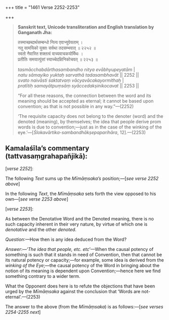 +++
title = "1461 Verse 2252-2253"

+++
> **Sanskrit text, Unicode transliteration and English translation by Ganganath Jha:** 
>
> तस्माच्छब्दार्थसम्बन्धो नित्य एवाभ्युपेयताम् ।  
> नतु सामयिको युक्तः सर्वथा तदसम्भवात् ॥ २२५२ ॥  
> स्वतो नैवास्ति शक्तत्वं वाच्यवाचकयोर्मिथः ।  
> प्रतीतिः समयात्पुंसां स्याच्चेदक्षिनिकोचवत् ॥ २२५३ ॥ 
>
> *tasmācchabdārthasambandho nitya evābhyupeyatām* \|  
> *natu sāmayiko yuktaḥ sarvathā tadasambhavāt* \|\| 2252 \|\|  
> *svato naivāsti śaktatvaṃ vācyavācakayormithaḥ* \|  
> *pratītiḥ samayātpuṃsāṃ syāccedakṣinikocavat* \|\| 2253 \|\| 
>
> “For all these reasons, the connection between the word and its meaning should be accepted as eternal; it cannot be based upon convention; as that is not possible in any way.”—(2252) 
>
> ‘The requisite capacity does not belong to the denoter (word) and the denoted (meaning), by themselves; the idea that people derive prom words is due to convention;—just as in the case of the winking of the eye.’—[*Ślokavārtika-sambandhākṣepaparihāra*, 12].—(2253)



## Kamalaśīla’s commentary (tattvasaṃgrahapañjikā):

[*verse 2252*]:

The following *Text* sums up the *Mīmāṃsaka’s* position;—[*see verse 2252 above*]

In the following *Text*, the *Mīmāṃsaka* sets forth the view opposed to his own—[*see verse 2253 above*]

[*verse 2253*]:

As between the Denotative Word and the Denoted meaning, there is no such capacity inherent in their very nature, by virtue of which one is *denotative* and the other *denoted*.

*Question*:—How then is any idea deduced from the Word?

*Answer*:—‘*The idea that people, etc. etc*’—When the causal potency of something is such that it stands in need of Convention, then that cannot be its natural potency or capacity;—for example, some idea is derived from the *winking of the Eye*;—the causal potency of the Word in bringing about the notion of its meaning is dependent upon Convention;—hence here we find something contrary to a wider term.

What the Opponent does here is to refute the objections that have been urged by the *Mīmāṃsaka* against the conclusion that ‘Words are not-eternal’.—(2253)

The answer to the above (from the *Mīmāṃsaka*) is as follows:—[*see verses 2254-2255 next*]


